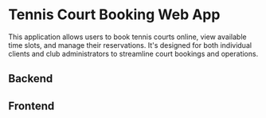 # Tennis Court Booking Web App
This application allows users to book tennis courts online, view available time slots, and manage their reservations. It's designed for both individual clients and club administrators to streamline court bookings and operations.

## Backend

## Frontend